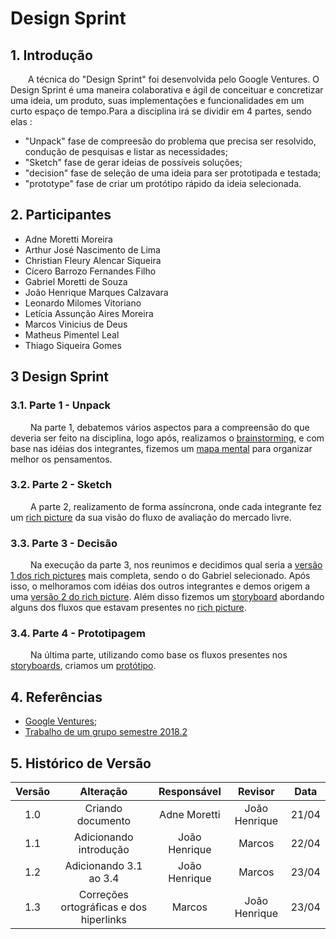 # Design Sprint

## 1. Introdução

&emsp;&emsp;A técnica do "Design Sprint" foi desenvolvida pelo Google Ventures. O Design
Sprint é uma maneira colaborativa e ágil de conceituar e concretizar uma
ideia, um produto, suas implementações e funcionalidades em um curto
espaço de tempo.Para a disciplina irá se dividir em 4 partes, sendo elas :

- "Unpack" fase de compreesão do problema que precisa ser resolvido, condução de pesquisas e listar as necessidades;
- "Sketch" fase de gerar ideias de possíveis soluções;
- "decision" fase de seleção de uma ideia para ser prototipada e testada;
- "prototype" fase de criar um protótipo rápido da ideia selecionada.

## 2. Participantes

- Adne Moretti Moreira
- Arthur José Nascimento de Lima
- Christian Fleury Alencar Siqueira
- Cícero Barrozo Fernandes Filho
- Gabriel Moretti de Souza
- João Henrique Marques Calzavara
- Leonardo Milomes Vitoriano
- Letícia Assunção Aires Moreira
- Marcos Vinicius de Deus
- Matheus Pimentel Leal
- Thiago Siqueira Gomes

## 3 Design Sprint

### 3.1. Parte 1 - Unpack

&emsp;&emsp; Na parte 1, debatemos vários aspectos para a compreensão do que deveria ser feito na disciplina, logo após, realizamos o [brainstorming](../Base/Brainstorming.md), e com base nas idéias dos integrantes, fizemos um [mapa mental](../Base/MapaMental.md) para organizar melhor os pensamentos.


### 3.2. Parte 2 - Sketch

&emsp;&emsp;  A parte 2, realizamento de forma assíncrona, onde cada integrante fez um [rich picture](../Base/richPicture.md) da sua visão do fluxo de avaliação do mercado livre.

### 3.3. Parte 3 - Decisão

&emsp;&emsp; Na execução da parte 3, nos reunimos e decidimos qual seria a [versão 1 dos rich pictures](../Base/richPicture.md) mais completa, sendo o do Gabriel selecionado. Após isso, o melhoramos com idéias dos outros integrantes e demos origem a uma [versão 2 do rich picture](./richPicture.md#4-rich-picture-v2). Além disso fizemos um [storyboard](../Base/StoryBoard.md) abordando alguns dos fluxos que estavam presentes no [rich picture](../Base/richPicture.md).

### 3.4. Parte 4 - Prototipagem

&emsp;&emsp; Na última parte, utilizando como base os fluxos presentes nos [storyboards](../Base/StoryBoard.md), criamos um [protótipo](../Base/Prototipo.md).

## 4. Referências

- [Google Ventures](http://www.gv.com/sprint/);
- [Trabalho de um grupo semestre 2018.2](https://desenhosoftware-2018-2.github.io/wiki/designsprint)

## 5. Histórico de Versão

| Versão |       Alteração        |  Responsável  |    Revisor    | Data  |
| :----: | :--------------------: | :-----------: | :-----------: | :---: |
|  1.0   |   Criando documento    | Adne Moretti  | João Henrique | 21/04 |
|  1.1   | Adicionando introdução | João Henrique |    Marcos     | 22/04 |
|  1.2   | Adicionando 3.1 ao 3.4 | João Henrique |    Marcos     | 23/04 |
|  1.3   | Correções ortográficas e dos hiperlinks | Marcos |    João Henrique     | 23/04 |
